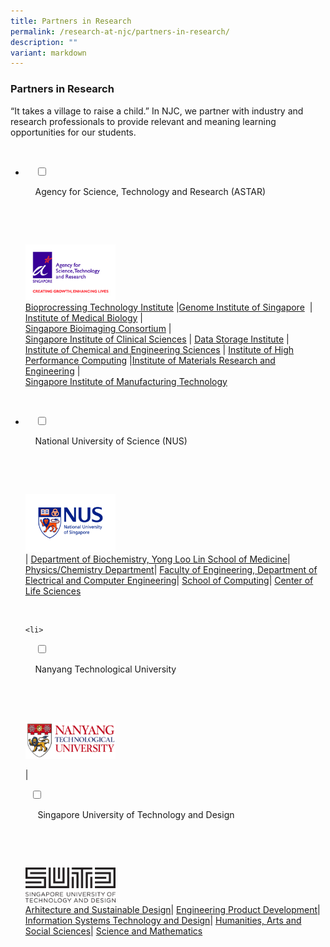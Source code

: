 ```yaml
---
title: Partners in Research
permalink: /research-at-njc/partners-in-research/
description: ""
variant: markdown
---
```

### Partners in Research

“It takes a village to raise a child.” In NJC, we partner with industry and research professionals to provide relevant and meaning learning opportunities for our students.

<ul class="jekyllcodex_accordion">

&nbsp;&nbsp;<li>

&nbsp;&nbsp;&nbsp;&nbsp;<input type="checkbox" id="accordion1">

&nbsp;&nbsp;&nbsp;&nbsp;<label for="accordion1">Agency for Science, Technology and Research (ASTAR)</label>

&nbsp;&nbsp;&nbsp;&nbsp;<div>

  &nbsp;&nbsp;&nbsp;&nbsp;&nbsp;&nbsp;<p>  <img src="/images/pir1.png" style="width:30%"> <br>  <a href="https://www.a-star.edu.sg/bti/">Bioprocressing Technology Institute</a>&nbsp;|<a href="https://www.a-star.edu.sg/gis">Genome Institute of Singapore</a>&nbsp;&nbsp;|  
<a href="http://www.a-star.edu.sg/sbic/">Institute of Medical Biology</a>&nbsp;|  
<a href="http://www.a-star.edu.sg/sbic/">Singapore Bioimaging Consortium</a>&nbsp;|  
<a href="https://www.a-star.edu.sg/sics/">Singapore Institute of Clinical Sciences</a>&nbsp;|&nbsp;<a href="https://www.a-star.edu.sg/dsi/Home.aspx">Data Storage Institute</a>&nbsp;|  
<a href="https://www.a-star.edu.sg/ices/">Institute of Chemical and Engineering Sciences</a>&nbsp;|&nbsp;<a href="https://www.a-star.edu.sg/ihpc/">Institute of High Performance Computing</a>&nbsp;|<a href="https://www.a-star.edu.sg/imre/">Institute of Materials Research and Engineering</a>&nbsp;|  
<a href="http://www.simtech.a-star.edu.sg/">Singapore Institute of Manufacturing Technology</a> </p>

&nbsp;&nbsp;&nbsp;&nbsp;</div>

</li>
	<li>

&nbsp;&nbsp;&nbsp;&nbsp;<input type="checkbox" id="accordion2">

&nbsp;&nbsp;&nbsp;&nbsp;<label for="accordion2">National University of Science (NUS)</label>

&nbsp;&nbsp;&nbsp;&nbsp;<div>

&nbsp;&nbsp;&nbsp;&nbsp;&nbsp;&nbsp;<p> <img src="/images/pir2.png" style="width:30%"> <br> <a href="u"></a>| <a href="http://nusmedicine.nus.edu.sg/">Department of Biochemistry, Yong Loo Lin School of Medicine</a>| <a href="http://www.science.nus.edu.sg/">Physics/Chemistry Department</a>| <a href="https://www.ece.nus.edu.sg/">Faculty of Engineering, Department of Electrical and Computer Engineering</a>| <a href="http://www.comp.nus.edu.sg/">School of Computing</a>| <a href="http://www.lsi.nus.edu.sg/corp/">Center of Life Sciences</a>  </p>

&nbsp;&nbsp;&nbsp;&nbsp;</div>

</li>
	
	<li>

&nbsp;&nbsp;&nbsp;&nbsp;<input type="checkbox" id="accordion3">

&nbsp;&nbsp;&nbsp;&nbsp;<label for="accordion3">Nanyang Technological University</label>

&nbsp;&nbsp;&nbsp;&nbsp;<div>

&nbsp;&nbsp;&nbsp;&nbsp;&nbsp;&nbsp;<p> <img src="/images/pir3.png" style="width:30%"> <br>
				
| <a>
		</a></p></div></li><a>
			
&nbsp;&nbsp;<input type="checkbox" id="accordion4">

&nbsp;&nbsp;&nbsp;&nbsp;<label for="accordion4"> Singapore University of Technology and Design </label>

&nbsp;&nbsp;&nbsp;&nbsp;</a><div><a>

&nbsp;&nbsp;&nbsp;&nbsp;&nbsp;&nbsp;</a><p><a> <img src="/images/pir4.png" style="width:30%"> <br>   </a><a href="http://asd.sutd.edu.sg/">Arhitecture and Sustainable Design</a>| <a href="https://epd.sutd.edu.sg/">Engineering Product Development</a>| <a href="https://istd.sutd.edu.sg/">Information Systems Technology and Design</a>| <a href="https://hass.sutd.edu.sg/">Humanities, Arts and Social Sciences</a>| <a href="https://smt.sutd.edu.sg/">Science and Mathematics</a>

&nbsp;&nbsp;&nbsp;&nbsp;&nbsp;</p></div>  
  
  
  
</ul>